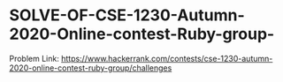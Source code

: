 # SOLVE-OF-CSE-1230-Autumn-2020-Online-contest-Ruby-group-
Problem Link: https://www.hackerrank.com/contests/cse-1230-autumn-2020-online-contest-ruby-group/challenges
